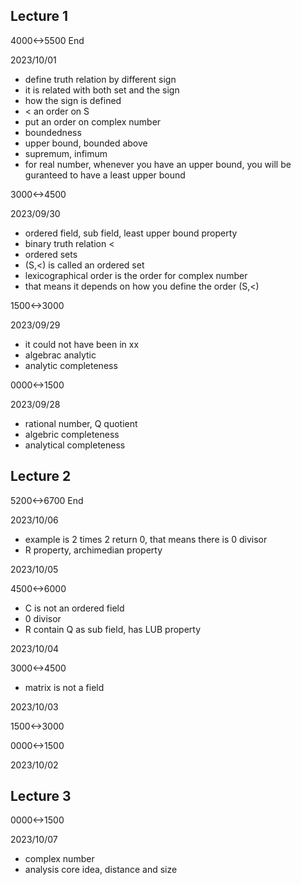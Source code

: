 ## Lecture 1

4000<->5500 End

2023/10/01

- define truth relation by different sign
- it is related with both set and the sign
- how the sign is defined
- < an order on S
- put an order on complex number
- boundedness
- upper bound, bounded above
- supremum, infimum
- for real number, whenever you have an upper bound, you will be guranteed to have a least upper bound

3000<->4500

2023/09/30

- ordered field, sub field, least upper bound property
- binary truth relation <
- ordered sets
- (S,<) is called an ordered set
- lexicographical order is the order for complex number
- that means it depends on how you define the order (S,<)

1500<->3000

2023/09/29

- it could not have been in xx
- algebrac analytic
- analytic completeness

0000<->1500

2023/09/28

- rational number, Q quotient
- algebric completeness
- analytical completeness

## Lecture 2

5200<->6700 End

2023/10/06

- example is 2 times 2 return 0, that means there is 0 divisor
- R property, archimedian property

2023/10/05

4500<->6000

- C is not an ordered field
- 0 divisor
- R contain Q as sub field, has LUB property

2023/10/04

3000<->4500

- matrix is not a field

2023/10/03

1500<->3000

0000<->1500

2023/10/02

## Lecture 3

0000<->1500

2023/10/07

- complex number
- analysis core idea, distance and size
